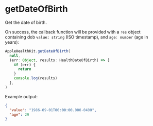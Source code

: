 # getDateOfBirth

Get the date of birth.

On success, the callback function will be provided with a `res` object containing dob `value: string` (ISO timestamp), and `age: number` (age in years):

```javascript
AppleHealthKit.getDateOfBirth(
  null,
  (err: Object, results: HealthDateOfBirth) => {
    if (err) {
      return
    }
    console.log(results)
  },
)
```

Example output:

```json
{
  "value": "1986-09-01T00:00:00.000-0400",
  "age": 29
}
```
